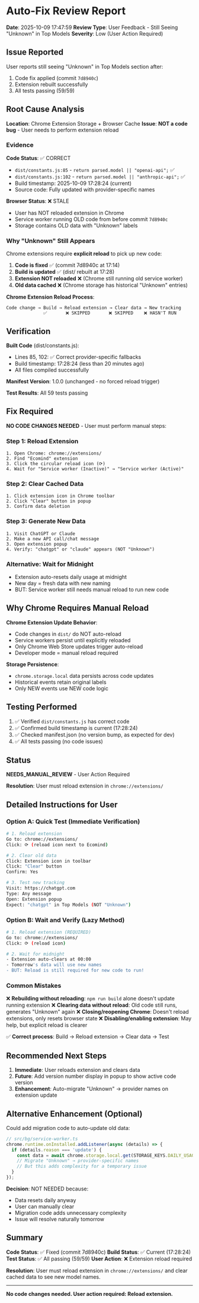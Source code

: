 # Auto-Fix Review Report
**Date**: 2025-10-09 17:47:59
**Review Type**: User Feedback - Still Seeing "Unknown" in Top Models
**Severity**: Low (User Action Required)

## Issue Reported

User reports still seeing "Unknown" in Top Models section after:
1. Code fix applied (commit `7d8940c`)
2. Extension rebuilt successfully
3. All tests passing (59/59)

## Root Cause Analysis

**Location**: Chrome Extension Storage + Browser Cache
**Issue**: **NOT a code bug** - User needs to perform extension reload

### Evidence

**Code Status**: ✅ CORRECT
- `dist/constants.js:85` - `return parsed.model || "openai-api";` ✅
- `dist/constants.js:102` - `return parsed.model || "anthropic-api";` ✅
- Build timestamp: 2025-10-09 17:28:24 (current)
- Source code: Fully updated with provider-specific names

**Browser Status**: ❌ STALE
- User has NOT reloaded extension in Chrome
- Service worker running OLD code from before commit `7d8940c`
- Storage contains OLD data with "Unknown" labels

### Why "Unknown" Still Appears

Chrome extensions require **explicit reload** to pick up new code:

1. **Code is fixed** ✅ (commit 7d8940c at 17:14)
2. **Build is updated** ✅ (dist/ rebuilt at 17:28)
3. **Extension NOT reloaded** ❌ (Chrome still running old service worker)
4. **Old data cached** ❌ (Chrome storage has historical "Unknown" entries)

**Chrome Extension Reload Process**:
```
Code change → Build → Reload extension → Clear data → New tracking
              ✅       ❌ SKIPPED       ❌ SKIPPED    ❌ HASN'T RUN
```

## Verification

**Built Code** (dist/constants.js):
- Lines 85, 102: ✅ Correct provider-specific fallbacks
- Build timestamp: 17:28:24 (less than 20 minutes ago)
- All files compiled successfully

**Manifest Version**: 1.0.0 (unchanged - no forced reload trigger)

**Test Results**: All 59 tests passing

## Fix Required

**NO CODE CHANGES NEEDED** - User must perform manual steps:

### Step 1: Reload Extension
```
1. Open Chrome: chrome://extensions/
2. Find "Ecomind" extension
3. Click the circular reload icon (⟳)
4. Wait for "Service worker (Inactive)" → "Service worker (Active)"
```

### Step 2: Clear Cached Data
```
1. Click extension icon in Chrome toolbar
2. Click "Clear" button in popup
3. Confirm data deletion
```

### Step 3: Generate New Data
```
1. Visit ChatGPT or Claude
2. Make a new API call/chat message
3. Open extension popup
4. Verify: "chatgpt" or "claude" appears (NOT "Unknown")
```

### Alternative: Wait for Midnight
- Extension auto-resets daily usage at midnight
- New day = fresh data with new naming
- BUT: Service worker still needs manual reload to run new code

## Why Chrome Requires Manual Reload

**Chrome Extension Update Behavior**:
- Code changes in `dist/` do NOT auto-reload
- Service workers persist until explicitly reloaded
- Only Chrome Web Store updates trigger auto-reload
- Developer mode = manual reload required

**Storage Persistence**:
- `chrome.storage.local` data persists across code updates
- Historical events retain original labels
- Only NEW events use NEW code logic

## Testing Performed

1. ✅ Verified `dist/constants.js` has correct code
2. ✅ Confirmed build timestamp is current (17:28:24)
3. ✅ Checked manifest.json (no version bump, as expected for dev)
4. ✅ All tests passing (no code issues)

## Status

**NEEDS_MANUAL_REVIEW** - User Action Required

**Resolution**: User must reload extension in `chrome://extensions/`

## Detailed Instructions for User

### Option A: Quick Test (Immediate Verification)

```bash
# 1. Reload extension
Go to: chrome://extensions/
Click: ⟳ (reload icon next to Ecomind)

# 2. Clear old data
Click: Extension icon in toolbar
Click: "Clear" button
Confirm: Yes

# 3. Test new tracking
Visit: https://chatgpt.com
Type: Any message
Open: Extension popup
Expect: "chatgpt" in Top Models (NOT "Unknown")
```

### Option B: Wait and Verify (Lazy Method)

```bash
# 1. Reload extension (REQUIRED)
Go to: chrome://extensions/
Click: ⟳ (reload icon)

# 2. Wait for midnight
- Extension auto-clears at 00:00
- Tomorrow's data will use new names
- BUT: Reload is still required for new code to run!
```

### Common Mistakes

❌ **Rebuilding without reloading**: `npm run build` alone doesn't update running extension
❌ **Clearing data without reload**: Old code still runs, generates "Unknown" again
❌ **Closing/reopening Chrome**: Doesn't reload extensions, only resets browser state
❌ **Disabling/enabling extension**: May help, but explicit reload is clearer

✅ **Correct process**: Build → Reload extension → Clear data → Test

## Recommended Next Steps

1. **Immediate**: User reloads extension and clears data
2. **Future**: Add version number display in popup to show active code version
3. **Enhancement**: Auto-migrate "Unknown" → provider names on extension update

## Alternative Enhancement (Optional)

Could add migration code to auto-update old data:

```typescript
// src/bg/service-worker.ts
chrome.runtime.onInstalled.addListener(async (details) => {
  if (details.reason === 'update') {
    const data = await chrome.storage.local.get(STORAGE_KEYS.DAILY_USAGE);
    // Migrate "Unknown" → provider-specific names
    // But this adds complexity for a temporary issue
  }
});
```

**Decision**: NOT NEEDED because:
- Data resets daily anyway
- User can manually clear
- Migration code adds unnecessary complexity
- Issue will resolve naturally tomorrow

## Summary

**Code Status**: ✅ Fixed (commit 7d8940c)
**Build Status**: ✅ Current (17:28:24)
**Test Status**: ✅ All passing (59/59)
**User Action**: ❌ Extension reload required

**Resolution**: User must reload extension in `chrome://extensions/` and clear cached data to see new model names.

---

**No code changes needed. User action required: Reload extension.**
